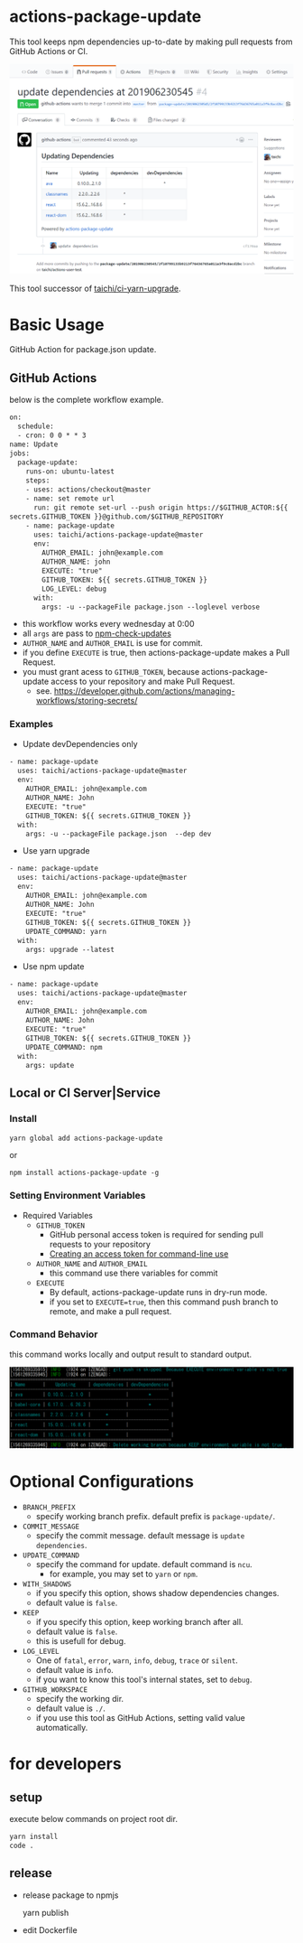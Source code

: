 # actions-package-update

This tool keeps npm dependencies up-to-date by making pull requests from GitHub Actions or CI.

![actions-package-update](docs/actions-package-update.png)

This tool successor of [taichi/ci-yarn-upgrade](https://github.com/taichi/ci-yarn-upgrade).

# Basic Usage
GitHub Action for package.json update.

## GitHub Actions

below is the complete workflow example.

```
on:
  schedule:
  - cron: 0 0 * * 3
name: Update
jobs:
  package-update:
    runs-on: ubuntu-latest
    steps:
    - uses: actions/checkout@master
    - name: set remote url
      run: git remote set-url --push origin https://$GITHUB_ACTOR:${{ secrets.GITHUB_TOKEN }}@github.com/$GITHUB_REPOSITORY
    - name: package-update
      uses: taichi/actions-package-update@master
      env:
        AUTHOR_EMAIL: john@example.com
        AUTHOR_NAME: john
        EXECUTE: "true"
        GITHUB_TOKEN: ${{ secrets.GITHUB_TOKEN }}
        LOG_LEVEL: debug
      with:
        args: -u --packageFile package.json --loglevel verbose
```

* this workflow works every wednesday at 0:00
* all `args` are pass to [npm-check-updates](https://github.com/tjunnone/npm-check-updates)
* `AUTHOR_NAME` and `AUTHOR_EMAIL` is use for commit.
* if you define `EXECUTE` is true, then actions-package-update makes a Pull Request.
* you must grant acess to `GITHUB_TOKEN`, because actions-package-update access to your repository and make Pull Request.
  * see. https://developer.github.com/actions/managing-workflows/storing-secrets/

### Examples

* Update devDependencies only

```
- name: package-update
  uses: taichi/actions-package-update@master
  env:
    AUTHOR_EMAIL: john@example.com
    AUTHOR_NAME: John
    EXECUTE: "true"
    GITHUB_TOKEN: ${{ secrets.GITHUB_TOKEN }}
  with:
    args: -u --packageFile package.json  --dep dev
```

* Use yarn upgrade

```
- name: package-update
  uses: taichi/actions-package-update@master
  env:
    AUTHOR_EMAIL: john@example.com
    AUTHOR_NAME: John
    EXECUTE: "true"
    GITHUB_TOKEN: ${{ secrets.GITHUB_TOKEN }}
    UPDATE_COMMAND: yarn
  with:
    args: upgrade --latest
```

* Use npm update

```
- name: package-update
  uses: taichi/actions-package-update@master
  env:
    AUTHOR_EMAIL: john@example.com
    AUTHOR_NAME: John
    EXECUTE: "true"
    GITHUB_TOKEN: ${{ secrets.GITHUB_TOKEN }}
    UPDATE_COMMAND: npm
  with:
    args: update
```

## Local or CI Server|Service

### Install

    yarn global add actions-package-update

or

    npm install actions-package-update -g


### Setting Environment Variables

* Required Variables
  * `GITHUB_TOKEN`
    * GitHub personal access token is required for sending pull requests to your repository
    * [Creating an access token for command-line use](https://help.github.com/en/articles/creating-a-personal-access-token-for-the-command-line)
  * `AUTHOR_NAME` and `AUTHOR_EMAIL` 
    * this command use there variables for commit
  * `EXECUTE`
    * By default, actions-package-update runs in dry-run mode.
    * if you set to `EXECUTE=true`, then this command push branch to remote, and make a pull request.

### Command Behavior

this command works locally and output result to standard output.

![CLI Output](docs/clioutput.png)

# Optional Configurations

* `BRANCH_PREFIX`
  * specify working branch prefix. default prefix is `package-update/`.
* `COMMIT_MESSAGE`
  * specify the commit message. default message is `update dependencies`.
* `UPDATE_COMMAND`
  * specify the command for update. default command is `ncu`.
    * for example, you may set to `yarn` or `npm`.
* `WITH_SHADOWS`
  * if you specify this option, shows shadow dependencies changes.
  * default value is `false`.
* `KEEP`
  * if you specify this option, keep working branch after all.
  * default value is `false`.
  * this is usefull for debug.
* `LOG_LEVEL`
  * One of `fatal`, `error`, `warn`, `info`, `debug`, `trace` or `silent`.
  * default value is `info`.
  * if you want to know this tool's internal states, set to `debug`.
* `GITHUB_WORKSPACE`
  * specify the working dir.
  * default value is `./`.
  * if you use this tool as GitHub Actions, setting valid value automatically.

# for developers
## setup
execute below commands on project root dir.

    yarn install
    code .

## release

* release package to npmjs
  
    yarn publish

* edit Dockerfile
